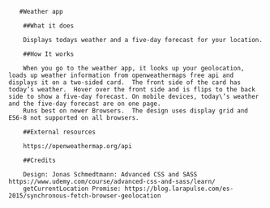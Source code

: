        #Weather app

        ##What it does

        Displays todays weather and a five-day forecast for your location.

        ##How It works

        When you go to the weather app, it looks up your geolocation, loads up weather information from openweathermaps free api and displays it on a two-sided card.  The front side of the card has today’s weather.  Hover over the front side and is flips to the back side to show a five-day forecast. On mobile devices, today\’s weather and the five-day forecast are on one page.
        Runs best on newer Browsers.  The design uses display grid and ES6-8 not supported on all browsers.

        ##External resources

        https://openweathermap.org/api

        ##Credits

        Design: Jonas Schmedtmann: Advanced CSS and SASS https://www.udemy.com/course/advanced-css-and-sass/learn/
        getCurrentLocation Promise: https://blog.larapulse.com/es-2015/synchronous-fetch-browser-geolocation
